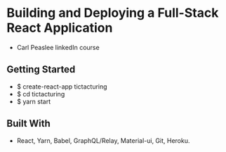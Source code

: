 # Building and Deploying a Full-Stack React Application
- Carl Peaslee linkedIn course

## Getting Started
- $ create-react-app tictacturing
- $ cd tictacturing
- $ yarn start

## Built With
- React, Yarn, Babel, GraphQL/Relay, Material-ui, Git, Heroku.

